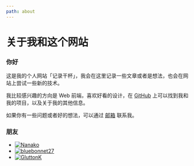 ```yaml
---
path: about
---
```


# 关于我和这个网站

### 你好

这是我的个人网站「记录干杯」，我会在这里记录一些文章或者是想法，也会在网站上尝试一些新的技术。

我比较感兴趣的方向是 Web 前端，喜欢好看的设计，在 [GitHub](https://github.com/Lifeni "@Lifeni") 上可以找到我和我的项目，以及关于我的其他信息。

如果你有一些问题或者好的想法，可以通过 [邮箱](mailto:liangfengning@foxmail.com "liangfengning@foxmail.com") 联系我。

### 朋友

<div class="friends">

- [![Nanako](https://file.lifeni.life/avatar/friends/Nanako.jpg "Nanako")](https://tanakarino.cn/ "Nanako")
- [![bluebonnet27](https://file.lifeni.life/avatar/friends/bluebonnet27.jpg "bluebonnet27")](https://blog.bluebonnet27.xyz/ "bluebonnet27")
- [![GluttonK](https://file.lifeni.life/avatar/friends/GluttonK.jpg "GluttonK")](https://blog.csdn.net/GluttonK/ "GluttonK")

</div>
